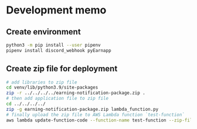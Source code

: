 
# Development memo

## Create environment

```bash
python3 -m pip install --user pipenv
pipenv install discord_webhook pyEarnapp
```

## Create zip file for deployment

```bash
# add libraries to zip file
cd venv/lib/python3.9/site-packages
zip -r ../../../../earning-notification-package.zip .
# then add application file to zip file
cd ../../../../
zip -g earning-notification-package.zip lambda_function.py
# finally upload the zip file to AWS Lambda function `test-function`
aws lambda update-function-code --function-name test-function --zip-file fileb://earning-notification-package.zip
```

